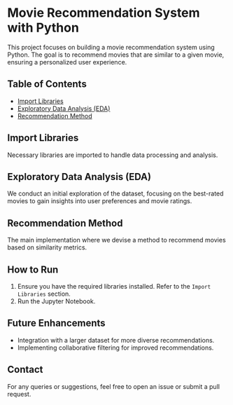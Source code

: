 # Movie Recommendation System with Python

This project focuses on building a movie recommendation system using Python. The goal is to recommend movies that are similar to a given movie, ensuring a personalized user experience.

## Table of Contents
- [Import Libraries](#import-libraries)
- [Exploratory Data Analysis (EDA)](#exploratory-data-analysis)
- [Recommendation Method](#recommendation-method)

## Import Libraries
Necessary libraries are imported to handle data processing and analysis.

## Exploratory Data Analysis (EDA)
We conduct an initial exploration of the dataset, focusing on the best-rated movies to gain insights into user preferences and movie ratings.

## Recommendation Method
The main implementation where we devise a method to recommend movies based on similarity metrics.

## How to Run
1. Ensure you have the required libraries installed. Refer to the `Import Libraries` section.
2. Run the Jupyter Notebook.

## Future Enhancements
- Integration with a larger dataset for more diverse recommendations.
- Implementing collaborative filtering for improved recommendations.

## Contact
For any queries or suggestions, feel free to open an issue or submit a pull request.

